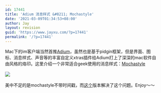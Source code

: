 ```yaml
---
id: 17441
title: 'Adium 消息样式 &#8211; Mochastyle'
date: '2021-03-09T01:34:53+08:00'
author: Jay
layout: revision
guid: 'https://www.jayxu.com/?p=17441'
permalink: '/?p=17441'
---
```


Mac下的im客户端当然首推<a target="_blank" href="https://adium.im/" rel="noopener">Adium</a>，虽然也是基于pidgin框架，但是界面、图标、消息样式、声音等的丰富自定义xtras插件给Adium打上了深深的mac软件自由风格的烙印。这里介绍一个非常适合geek使用的消息样式：<a target="_blank" href="http://www.adiumxtras.com/index.php?a=xtras&amp;xtra_id=6638" rel="noopener">Mochastyle</a><br /><br /><img style="max-width: 800px;" src="http://jayxu.com/log/wp-content/uploads/2009/08/mochastyle_5_21093_6638_image_10198.jpg" /><br /><br />美中不足的是mochastyle不带时间戳，而<a target="_blank" href="http://www.gigasize.com/get/3l61xjqzdvd" rel="noopener">这个</a>版本解决了这个问题。Enjoy～～<br />